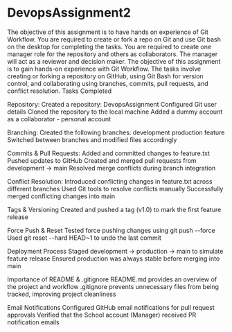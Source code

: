 # DevopsAssignment2
The objective of this assignment is to have hands on experience of Git Workflow. You are required to create or fork a repo on Git and use Git bash on the desktop for completing the tasks. You are required to create one manager role for the repository and others as collaborators. The manager will act as a reviewer and decision maker. 
The objective of this assignment is to gain hands-on experience with Git Workflow. The tasks involve creating or forking a repository on GitHub, using Git Bash for version control, and collaborating using branches, commits, pull requests, and conflict resolution. Tasks Completed

Repository: Created a repository: DevopsAssignment Configured Git user details Cloned the repository to the local machine Added a dummy account as a collaborator - personal account

Branching: Created the following branches: development production feature Switched between branches and modified files accordingly

Commits & Pull Requests: Added and committed changes to feature.txt Pushed updates to GitHub Created and merged pull requests from development → main Resolved merge conflicts during branch integration

Conflict Resolution: Introduced conflicting changes in feature.txt across different branches Used Git tools to resolve conflicts manually Successfully merged conflicting changes into main

Tags & Versioning Created and pushed a tag (v1.0) to mark the first feature release

Force Push & Reset Tested force pushing changes using git push --force Used git reset --hard HEAD~1 to undo the last commit

Deployment Process Staged development → production → main to simulate feature release Ensured production was always stable before merging into main

Importance of README & .gitignore README.md provides an overview of the project and workflow .gitignore prevents unnecessary files from being tracked, improving project cleanliness

Email Notifications Configured GitHub email notifications for pull request approvals Verified that the School account (Manager) received PR notification emails
